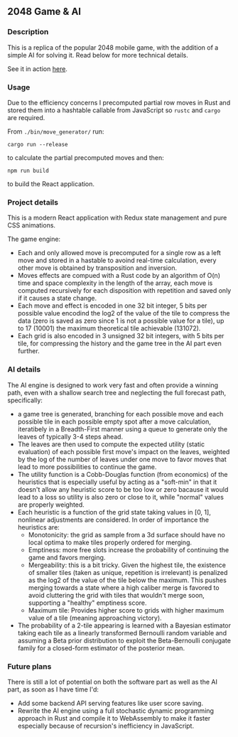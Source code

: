 ## 2048 Game & AI

### Description

This is a replica of the popular 2048 mobile game, with the addition of a simple AI for solving it. Read below for more technical details.

See it in action [here](http://DanWhite90.github.io/solver2048).

### Usage

Due to the efficiency concerns I precomputed partial row moves in Rust and stored them into a hashtable callable from JavaScript so `rustc` and `cargo` are required.

From `./bin/move_generator/` run:

`cargo run --release`

to calculate the partial precomputed moves and then:

`npm run build`

to build the React application.

### Project details

This is a modern React application with Redux state management and pure CSS animations.

The game engine:
- Each and only allowed move is precomputed for a single row as a left move and stored in a hastable to avoind real-time calculation, every other move is obtained by transposition and inversion.
- Moves effects are compued with a Rust code by an algorithm of O(n) time and space complexity in the length of the array, each move is computed recursively for each disposition with repetition and saved only if it causes a state change.
- Each move and effect is encoded in one 32 bit integer, 5 bits per possible value encodind the log2 of the value of the tile to compress the data (zero is saved as zero since 1 is not a possible value for a tile), up to 17 (10001) the maximum theoretical tile achievable (131072).
- Each grid is also encoded in 3 unsigned 32 bit integers, with 5 bits per tile, for compressing the history and the game tree in the AI part even further.

### AI details

The AI engine is designed to work very fast and often provide a winning path, even with a shallow search tree and neglecting the full forecast path, specifically:
- a game tree is generated, branching for each possible move and each possible tile in each possible empty spot after a move calculation, iteratibely in a Breadth-First manner using a queue to generate only the leaves of typically 3-4 steps ahead.
- The leaves are then used to compute the expected utility (static evaluation) of each possible first move's impact on the leaves, weighted by the log of the number of leaves under one move to favor moves that lead to more possibilities to continue the game.
- The utility function is a Cobb-Douglas function (from economics) of the heuristics that is especially useful by acting as a "soft-min" in that it doesn't allow any heuristic score to be too low or zero bacause it would lead to a loss so utility is also zero or close to it, while "normal" values are properly weighted.
- Each heuristic is a function of the grid state taking values in [0, 1], nonlinear adjustments are considered. In order of importance the heuristics are:
  - Monotonicity: the grid as sample from a 3d surface should have no local optima to make tiles properly ordered for merging.
  - Emptiness: more free slots increase the probability of continuing the game and favors merging.
  - Mergeability: this is a bit tricky. Given the highest tile, the existence of smaller tiles (taken as unique, repetition is irrelevant) is penalized as the log2 of the value of the tile below the maximum. This pushes merging towards a state where a high caliber merge is favored to avoid cluttering the grid with tiles that wouldn't merge soon, supporting a "healthy" emptiness score.
  - Maximum tile: Provides higher score to grids with higher maximum value of a tile (meaning approaching victory).
- The probability of a 2-tile appearing is learned with a Bayesian estimator taking each tile as a linearly transformed Bernoulli random variable and assuming a Beta prior distribution to exploit the Beta-Bernoulli conjugate family for a closed-form estimator of the posterior mean.

### Future plans

There is still a lot of potential on both the software part as well as the AI part, as soon as I have time I'd:
- Add some backend API serving features like user score saving.
- Rewrite the AI engine using a full stochastic dynamic programming approach in Rust and compile it to WebAssembly to make it faster especially because of recursion's inefficiency in JavaScript.

